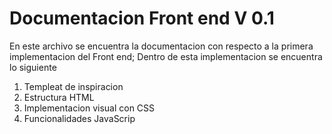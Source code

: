 # **Documentacion Front end V 0.1**
En este archivo se encuentra la documentacion con respecto a la primera implementacion del Front end; Dentro de esta implementacion se encuentra lo siguiente
1. Templeat de inspiracion
2. Estructura HTML
3. Implementacion visual con CSS
4. Funcionalidades JavaScrip
